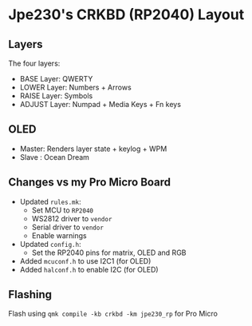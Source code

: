 # Jpe230's CRKBD (RP2040) Layout

## Layers
The four layers:
- BASE Layer: QWERTY
- LOWER Layer: Numbers + Arrows
- RAISE Layer: Symbols
- ADJUST Layer: Numpad + Media Keys + Fn keys

## OLED
- Master: Renders layer state + keylog + WPM
- Slave : Ocean Dream

## Changes vs my Pro Micro Board
- Updated `rules.mk`:
  - Set MCU to `RP2040`
  - WS2812 driver to `vendor`
  - Serial driver to `vendor`
  - Enable warnings
- Updated `config.h`:
  - Set the RP2040 pins for matrix, OLED and RGB
- Added `mcuconf.h` to use I2C1 (for OLED)
- Added `halconf.h` to enable I2C (for OLED)

## Flashing
Flash using `qmk compile -kb crkbd -km jpe230_rp` for Pro Micro
